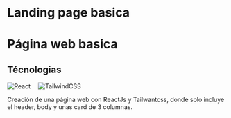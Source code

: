 # Landing page basica

<h1>Página web basica</h1>

<h2>Técnologias</h2>

![React](https://img.shields.io/badge/-React-000?&logo=React)&emsp;
![TailwindCSS](https://img.shields.io/badge/-TailwindCSS-000?&logo=TailwindCSS)

<p>Creación de una página web con ReactJs y Tailwantcss, donde solo incluye el header, body y unas card de 3 columnas.</p>